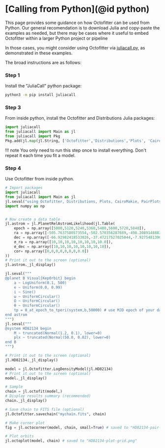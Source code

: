 # [Calling from Python](@id python)

This page provides some guidance on how Octofitter can be used from Python. 
Our general recomendation is to download Julia and copy-paste the examples as needed, but there may be cases where it useful to embed Octofitter within a larger Python project or pipeline

In those cases, you might consider using Octofitter via [juliacall.py](https://pyjulia.readthedocs.io/en/stable/index.html), as demonstrated in these examples.

The broad instructions are as follows:

### Step 1
Install the "JuliaCall" python package:
```bash
python3 -m pip install juliacall
```

### Step 3
From inside python, install the Octofitter and Distributions Julia packages:
```python
import juliacall
from juliacall import Main as jl
from juliacall import Pkg
Pkg.add(jl.map(jl.String, ['Octofitter','Distributions','Plots', 'CairoMakie', 'PairPlots']))
```

!!! note
    You only need to run this step once to install everything. Don't repeat it each time you fit a model.

### Step 4 
Use Octofitter from inside python.

```python
# Import packages
import juliacall
from juliacall import Main as jl
jl.seval("using Octofitter, Distributions, Plots, CairoMakie, PairPlots")
import numpy as np


# Now create a data table
jl.astrom = jl.PlanetRelAstromLikelihood(jl.Table(
    epoch = np.array([5000,5120,5240,5360,5480,5600,5720,5840]),
    ra = np.array([-505.7637580573554,-502.570356287689,-498.2089148883798,-492.67768482682357,-485.9770335870402,-478.1095526888573,-469.0801731788123,-458.89628893460525]),
    dec = np.array([-66.92982418533026,-37.47217527025044,-7.927548139010479,21.63557115669823,51.147204404903704,80.53589069730698,109.72870493064629,138.65128697876773]),
    σ_ra = np.array([10,10,10,10,10,10,10,10.0]),
	σ_dec = np.array([10,10,10,10,10,10,10,10]),
	cor= np.array([0,0,0,0,0,0,0,0.0])
))
# Print it out to the screen (optional)
jl.astrom._jl_display()

jl.seval("""
@planet B Visual{KepOrbit} begin
    a ~ LogUniform(0.1, 500)
    e ~ Uniform(0.0, 0.99)
    i ~ Sine()
    ω ~ UniformCircular()
    Ω ~ UniformCircular()
    θ ~ UniformCircular()
    tp = θ_at_epoch_to_tperi(system,b,50000) # use MJD epoch of your data here!!
end astrom
""")
jl.seval("""
@system HD82134 begin
    M ~ truncated(Normal(1.2, 0.1), lower=0)
    plx ~ truncated(Normal(50.0, 0.02), lower=0)
end B
""")

# Print it out to the screen (optional)
jl.HD82134._jl_display()

model = jl.Octofitter.LogDensityModel(jl.HD82134)
# Print it out to the screen (optional)
model._jl_display()

# Sample
chain = jl.octofit(model,)
# Display results summary (recommended)
chain._jl_display()

# Save chain to FITS file (optional)
jl.Octofitter.savechain("mychain.fits", chain)

# Make corner plot
fig = jl.octocorner(model, chain, small=True) # saved to "HD82134-pair-plot-small.png"

# Plot orbits
jl.octoplot(model, chain) # saved to "HD82134-plot-grid.png"
```
